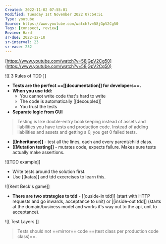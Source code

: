 ```yaml
---
Created: 2022-11-02 07:55:01
Modified: Tuesday 1st November 2022 07:54:51
Type: youtube
Source: https://www.youtube.com/watch?v=58jGpV2Cg50
Tags: [conspect, review]
Review: Hard
sr-due: 2022-12-10
sr-interval: 23
sr-ease: 252
---
```


[](https://www.youtube.com/watch?v=58jGpV2Cg50)[https://www.youtube.com/watch?v=58jGpV2Cg50](https://www.youtube.com/watch?v=58jGpV2Cg50)

![[ 3 Rules of TDD ]]

-   **Tests are the perfect ==[[documentation]] for developers==.**
-   **When you use tdd:**
    -   You cannot write code that's hard to write
    -   The code is automatically [[decoupled]]
    -   You trust the tests
-   **Separate logic from GUI**

 > Testing is like double-entry bookkeeping instead of assets and liabilities you have tests and production code. Instead of adding liabilities and assets and getting a 0, you get 0 failed tests.
 
-   **[[Inheritance]]** - test all the lines, each and every parent/child class.
-   **[[Mutation testing]]** - mutates code, expects failure. Makes sure tests actually make assertions.

![[TDD example]]

-   Write tests around the solution first.
-   Use [[katas]] and tdd excercises to learn this.

![[Kent Beck's game]]



-   **There are two strategies to tdd** - [[ouside-in tdd]] (start with HTTP requests and go inwards, acceptance to unit) or [[inside-out tdd]] (starts at the domain/business model and works it's way out to the api, unit to acceptance).

![[ Test Layers ]]

> Tests should not ==mirror== code ==(test class per production code class)==.